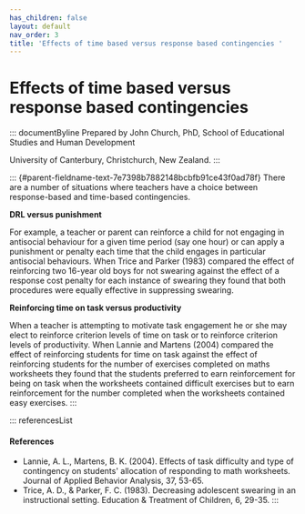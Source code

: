 ```yaml
---
has_children: false
layout: default
nav_order: 3
title: 'Effects of time based versus response based contingencies '
---
```

# Effects of time based versus response based contingencies 


::: documentByline
Prepared by John Church, PhD, School of Educational Studies and Human
Development

University of Canterbury, Christchurch, New Zealand.
:::

::: {#parent-fieldname-text-7e7398b7882148bcbfb91ce43f0ad78f}
There are a number of situations where teachers have a choice between
response-based and time-based contingencies.

**DRL versus punishment**

For example, a teacher or parent can reinforce a child for not engaging
in antisocial behaviour for a given time period (say one hour) or can
apply a punishment or penalty each time that the child engages in
particular antisocial behaviours. When Trice and Parker (1983) compared
the effect of reinforcing two 16-year old boys for not swearing against
the effect of a response cost penalty for each instance of swearing they
found that both procedures were equally effective in suppressing
swearing.

**Reinforcing time on task versus productivity**

When a teacher is attempting to motivate task engagement he or she may
elect to reinforce criterion levels of time on task or to reinforce
criterion levels of productivity. When Lannie and Martens (2004)
compared the effect of reinforcing students for time on task against the
effect of reinforcing students for the number of exercises completed on
maths worksheets they found that the students preferred to earn
reinforcement for being on task when the worksheets contained difficult
exercises but to earn reinforcement for the number completed when the
worksheets contained easy exercises.
:::

::: referencesList
#### References

-   Lannie, A. L., Martens, B. K. (2004). Effects of task difficulty and
    type of contingency on students\' allocation of responding to math
    worksheets. Journal of Applied Behavior Analysis, 37, 53-65.
-   Trice, A. D., & Parker, F. C. (1983). Decreasing adolescent swearing
    in an instructional setting. Education & Treatment of Children, 6,
    29-35.
:::
